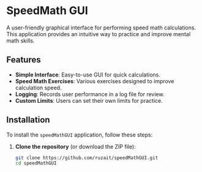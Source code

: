 # SpeedMath GUI

A user-friendly graphical interface for performing speed math calculations. This application provides an intuitive way to practice and improve mental math skills.

## Features

- **Simple Interface**: Easy-to-use GUI for quick calculations.
- **Speed Math Exercises**: Various exercises designed to improve calculation speed.
- **Logging**: Records user performance in a log file for review.
- **Custom Limits**: Users can set their own limits for practice.

## Installation

To install the `speedMathGUI` application, follow these steps:

1. **Clone the repository** (or download the ZIP file):
   ```bash
   git clone https://github.com/ruzait/speedMathGUI.git
   cd speedMathGUI
